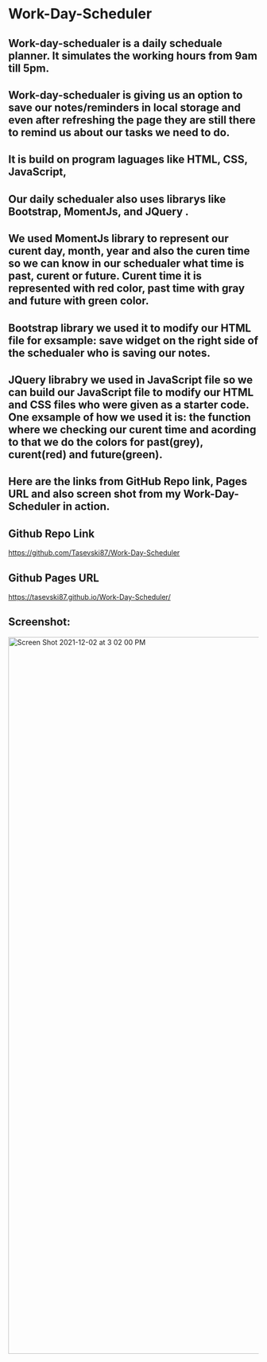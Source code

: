 # Work-Day-Scheduler

## Work-day-schedualer is a daily scheduale planner. It simulates the working hours from 9am till 5pm.

## Work-day-schedualer is giving us an option to save our notes/reminders in local storage and even after refreshing the page they are still there to remind us about our tasks we need to do.

## It is  build on program laguages like HTML, CSS, JavaScript, 
## Our daily schedualer also uses librarys like Bootstrap, MomentJs, and JQuery .

## We used MomentJs library to represent our curent day, month, year and also the curen time so we can know in our schedualer what time is past, curent or future. Curent time it is represented with red color, past time with gray and future with green color.

## Bootstrap library we used it to modify our HTML file for exsample: save widget on the right side of the schedualer who is saving our notes.

## JQuery librabry we used in JavaScript file so we can build our JavaScript file to modify our HTML and CSS files who were given as a starter code. One exsample of how we used it is: the function where we checking our curent time and acording to that we do the colors for past(grey), curent(red) and future(green).

## Here are the links from GitHub Repo link, Pages URL and also screen shot from my Work-Day-Scheduler in action.

## Github Repo Link
https://github.com/Tasevski87/Work-Day-Scheduler

## Github Pages URL
https://tasevski87.github.io/Work-Day-Scheduler/

## Screenshot: 
<img width="1440" alt="Screen Shot 2021-12-02 at 3 02 00 PM" src="https://user-images.githubusercontent.com/91975394/144494857-685b4321-5fdb-43ab-9518-c23976e65f64.png">